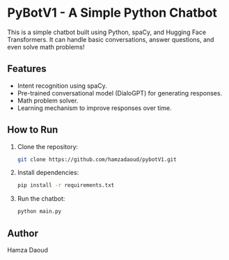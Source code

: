 # PyBotV1 - A Simple Python Chatbot

This is a simple chatbot built using Python, spaCy, and Hugging Face Transformers. It can handle basic conversations, answer questions, and even solve math problems!

## Features
- Intent recognition using spaCy.
- Pre-trained conversational model (DialoGPT) for generating responses.
- Math problem solver.
- Learning mechanism to improve responses over time.

## How to Run
1. Clone the repository:
   ```bash
   git clone https://github.com/hamzadaoud/pybotV1.git
   ```
2. Install dependencies:
   ```bash
   pip install -r requirements.txt
   ```
3. Run the chatbot:
   ```bash
   python main.py
   ```

## Author
Hamza Daoud
